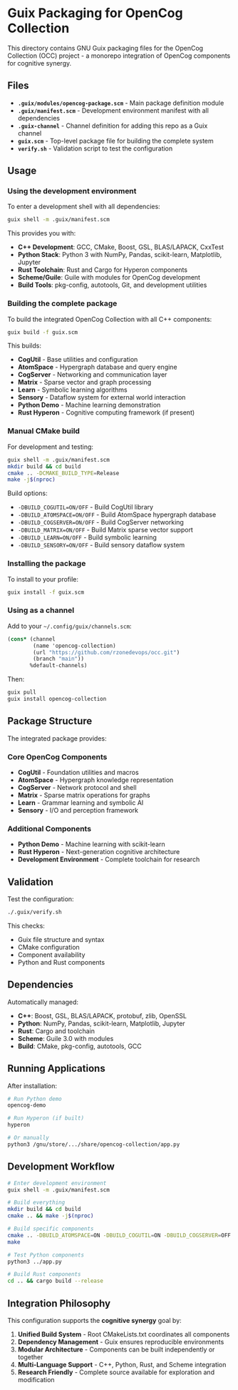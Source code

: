 # Guix Packaging for OpenCog Collection

This directory contains GNU Guix packaging files for the OpenCog Collection (OCC) project - a monorepo integration of OpenCog components for cognitive synergy.

## Files

- **`.guix/modules/opencog-package.scm`** - Main package definition module
- **`.guix/manifest.scm`** - Development environment manifest with all dependencies
- **`.guix-channel`** - Channel definition for adding this repo as a Guix channel
- **`guix.scm`** - Top-level package file for building the complete system
- **`verify.sh`** - Validation script to test the configuration

## Usage

### Using the development environment

To enter a development shell with all dependencies:

```bash
guix shell -m .guix/manifest.scm
```

This provides you with:
- **C++ Development**: GCC, CMake, Boost, GSL, BLAS/LAPACK, CxxTest
- **Python Stack**: Python 3 with NumPy, Pandas, scikit-learn, Matplotlib, Jupyter
- **Rust Toolchain**: Rust and Cargo for Hyperon components
- **Scheme/Guile**: Guile with modules for OpenCog development
- **Build Tools**: pkg-config, autotools, Git, and development utilities

### Building the complete package

To build the integrated OpenCog Collection with all C++ components:

```bash
guix build -f guix.scm
```

This builds:
- **CogUtil** - Base utilities and configuration
- **AtomSpace** - Hypergraph database and query engine
- **CogServer** - Networking and communication layer
- **Matrix** - Sparse vector and graph processing
- **Learn** - Symbolic learning algorithms
- **Sensory** - Dataflow system for external world interaction
- **Python Demo** - Machine learning demonstration
- **Rust Hyperon** - Cognitive computing framework (if present)

### Manual CMake build

For development and testing:

```bash
guix shell -m .guix/manifest.scm
mkdir build && cd build
cmake .. -DCMAKE_BUILD_TYPE=Release
make -j$(nproc)
```

Build options:
- `-DBUILD_COGUTIL=ON/OFF` - Build CogUtil library
- `-DBUILD_ATOMSPACE=ON/OFF` - Build AtomSpace hypergraph database
- `-DBUILD_COGSERVER=ON/OFF` - Build CogServer networking
- `-DBUILD_MATRIX=ON/OFF` - Build Matrix sparse vector support
- `-DBUILD_LEARN=ON/OFF` - Build symbolic learning
- `-DBUILD_SENSORY=ON/OFF` - Build sensory dataflow system

### Installing the package

To install to your profile:

```bash
guix install -f guix.scm
```

### Using as a channel

Add to your `~/.config/guix/channels.scm`:

```scheme
(cons* (channel
        (name 'opencog-collection)
        (url "https://github.com/rzonedevops/occ.git")
        (branch "main"))
       %default-channels)
```

Then:

```bash
guix pull
guix install opencog-collection
```

## Package Structure

The integrated package provides:

### Core OpenCog Components
- **CogUtil** - Foundation utilities and macros
- **AtomSpace** - Hypergraph knowledge representation
- **CogServer** - Network protocol and shell
- **Matrix** - Sparse matrix operations for graphs
- **Learn** - Grammar learning and symbolic AI
- **Sensory** - I/O and perception framework

### Additional Components
- **Python Demo** - Machine learning with scikit-learn
- **Rust Hyperon** - Next-generation cognitive architecture
- **Development Environment** - Complete toolchain for research

## Validation

Test the configuration:

```bash
./.guix/verify.sh
```

This checks:
- Guix file structure and syntax
- CMake configuration
- Component availability
- Python and Rust components

## Dependencies

Automatically managed:
- **C++**: Boost, GSL, BLAS/LAPACK, protobuf, zlib, OpenSSL
- **Python**: NumPy, Pandas, scikit-learn, Matplotlib, Jupyter
- **Rust**: Cargo and toolchain
- **Scheme**: Guile 3.0 with modules
- **Build**: CMake, pkg-config, autotools, GCC

## Running Applications

After installation:

```bash
# Run Python demo
opencog-demo

# Run Hyperon (if built)
hyperon

# Or manually
python3 /gnu/store/.../share/opencog-collection/app.py
```

## Development Workflow

```bash
# Enter development environment
guix shell -m .guix/manifest.scm

# Build everything
mkdir build && cd build
cmake .. && make -j$(nproc)

# Build specific components
cmake .. -DBUILD_ATOMSPACE=ON -DBUILD_COGUTIL=ON -DBUILD_COGSERVER=OFF
make

# Test Python components
python3 ../app.py

# Build Rust components
cd .. && cargo build --release
```

## Integration Philosophy

This configuration supports the **cognitive synergy** goal by:

1. **Unified Build System** - Root CMakeLists.txt coordinates all components
2. **Dependency Management** - Guix ensures reproducible environments
3. **Modular Architecture** - Components can be built independently or together
4. **Multi-Language Support** - C++, Python, Rust, and Scheme integration
5. **Research Friendly** - Complete source available for exploration and modification